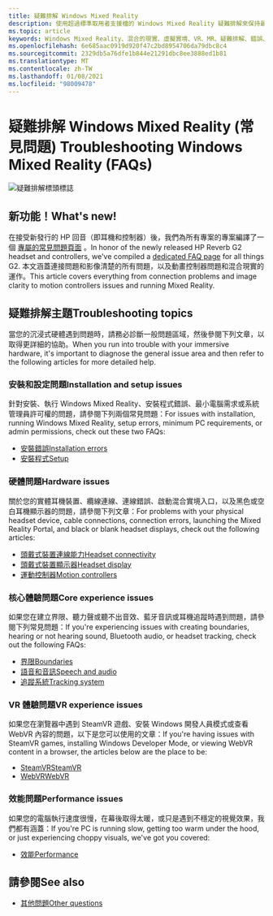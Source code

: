 ```yaml
---
title: 疑難排解 Windows Mixed Reality
description: 使用超過標準取用者支援檔的 Windows Mixed Reality 疑難排解來保持最新狀態。
ms.topic: article
keywords: Windows Mixed Reality、混合的現實、虛擬實境、VR、MR、疑難排解、錯誤、協助、支援
ms.openlocfilehash: 6e685aac0919d920f47c2bd8954706da79dbc8c4
ms.sourcegitcommit: 2329db5a76dfe1b844e21291dbc8ee3888ed1b81
ms.translationtype: MT
ms.contentlocale: zh-TW
ms.lasthandoff: 01/08/2021
ms.locfileid: "98009478"
---
```

# <a name="troubleshooting-windows-mixed-reality-faqs"></a><span data-ttu-id="b8b9f-104">疑難排解 Windows Mixed Reality (常見問題) </span><span class="sxs-lookup"><span data-stu-id="b8b9f-104">Troubleshooting Windows Mixed Reality (FAQs)</span></span>

![疑難排解標頭標誌](images/1050px-Mixedrealityportal.png)

## <a name="whats-new"></a><span data-ttu-id="b8b9f-106">新功能！</span><span class="sxs-lookup"><span data-stu-id="b8b9f-106">What's new!</span></span>

<span data-ttu-id="b8b9f-107">在接受新發行的 HP 回音（即耳機和控制器）後，我們為所有專案的專案編譯了一個 [專屬的常見問題頁面](reverbG2-faq.md) 。</span><span class="sxs-lookup"><span data-stu-id="b8b9f-107">In honor of the newly released HP Reverb G2 headset and controllers, we've compiled a [dedicated FAQ page](reverbG2-faq.md) for all things G2.</span></span> <span data-ttu-id="b8b9f-108">本文涵蓋連接問題和影像清楚的所有問題，以及動畫控制器問題和混合現實的運作。</span><span class="sxs-lookup"><span data-stu-id="b8b9f-108">This article covers everything from connection problems and image clarity to motion controllers issues and running Mixed Reality.</span></span>

## <a name="troubleshooting-topics"></a><span data-ttu-id="b8b9f-109">疑難排解主題</span><span class="sxs-lookup"><span data-stu-id="b8b9f-109">Troubleshooting topics</span></span>

<span data-ttu-id="b8b9f-110">當您的沉浸式硬體遇到問題時，請務必診斷一般問題區域，然後參閱下列文章，以取得更詳細的協助。</span><span class="sxs-lookup"><span data-stu-id="b8b9f-110">When you run into trouble with your immersive hardware, it's important to diagnose the general issue area and then refer to the following articles for more detailed help.</span></span> 

### <a name="installation-and-setup-issues"></a><span data-ttu-id="b8b9f-111">安裝和設定問題</span><span class="sxs-lookup"><span data-stu-id="b8b9f-111">Installation and setup issues</span></span>

<span data-ttu-id="b8b9f-112">針對安裝、執行 Windows Mixed Reality、安裝程式錯誤、最小電腦需求或系統管理員許可權的問題，請參閱下列兩個常見問題：</span><span class="sxs-lookup"><span data-stu-id="b8b9f-112">For issues with installation, running Windows Mixed Reality, setup errors, minimum PC requirements, or admin permissions, check out these two FAQs:</span></span>

- [<span data-ttu-id="b8b9f-113">安裝錯誤</span><span class="sxs-lookup"><span data-stu-id="b8b9f-113">Installation errors</span></span>](installation_errors.md)
- [<span data-ttu-id="b8b9f-114">安裝程式</span><span class="sxs-lookup"><span data-stu-id="b8b9f-114">Setup</span></span>](wmr-setup-faq.md)

### <a name="hardware-issues"></a><span data-ttu-id="b8b9f-115">硬體問題</span><span class="sxs-lookup"><span data-stu-id="b8b9f-115">Hardware issues</span></span>

<span data-ttu-id="b8b9f-116">關於您的實體耳機裝置、纜線連線、連線錯誤、啟動混合實境入口，以及黑色或空白耳機顯示器的問題，請參閱下列文章：</span><span class="sxs-lookup"><span data-stu-id="b8b9f-116">For problems with your physical headset device, cable connections, connection errors, launching the Mixed Reality Portal, and black or blank headset displays, check out the following articles:</span></span>

- [<span data-ttu-id="b8b9f-117">頭戴式裝置連線能力</span><span class="sxs-lookup"><span data-stu-id="b8b9f-117">Headset connectivity</span></span>](headset-connectivity.md)
- [<span data-ttu-id="b8b9f-118">頭戴式裝置顯示器</span><span class="sxs-lookup"><span data-stu-id="b8b9f-118">Headset display</span></span>](headset-display.md)
- [<span data-ttu-id="b8b9f-119">運動控制器</span><span class="sxs-lookup"><span data-stu-id="b8b9f-119">Motion controllers</span></span>](motion-controller-problems.md)

### <a name="core-experience-issues"></a><span data-ttu-id="b8b9f-120">核心體驗問題</span><span class="sxs-lookup"><span data-stu-id="b8b9f-120">Core experience issues</span></span>

<span data-ttu-id="b8b9f-121">如果您在建立界限、聽力聲或聽不出音效、藍牙音訊或耳機追蹤時遇到問題，請參閱下列常見問題：</span><span class="sxs-lookup"><span data-stu-id="b8b9f-121">If you're experiencing issues with creating boundaries, hearing or not hearing sound, Bluetooth audio, or headset tracking, check out the following FAQs:</span></span>

- [<span data-ttu-id="b8b9f-122">界限</span><span class="sxs-lookup"><span data-stu-id="b8b9f-122">Boundaries</span></span>](boundary-questions.md)
- [<span data-ttu-id="b8b9f-123">語音和音訊</span><span class="sxs-lookup"><span data-stu-id="b8b9f-123">Speech and audio</span></span>](speech-and-audio.md)
- [<span data-ttu-id="b8b9f-124">追蹤系統</span><span class="sxs-lookup"><span data-stu-id="b8b9f-124">Tracking system</span></span>](tracking.md)

### <a name="vr-experience-issues"></a><span data-ttu-id="b8b9f-125">VR 體驗問題</span><span class="sxs-lookup"><span data-stu-id="b8b9f-125">VR experience issues</span></span>

<span data-ttu-id="b8b9f-126">如果您在瀏覽器中遇到 SteamVR 遊戲、安裝 Windows 開發人員模式或查看 WebVR 內容的問題，以下是您可以使用的文章：</span><span class="sxs-lookup"><span data-stu-id="b8b9f-126">If you're having issues with SteamVR games, installing Windows Developer Mode, or viewing WebVR content in a browser, the articles below are the place to be:</span></span>

- [<span data-ttu-id="b8b9f-127">SteamVR</span><span class="sxs-lookup"><span data-stu-id="b8b9f-127">SteamVR</span></span>](steamvr-questions.md)
- [<span data-ttu-id="b8b9f-128">WebVR</span><span class="sxs-lookup"><span data-stu-id="b8b9f-128">WebVR</span></span>](webvr-questions.md)

### <a name="performance-issues"></a><span data-ttu-id="b8b9f-129">效能問題</span><span class="sxs-lookup"><span data-stu-id="b8b9f-129">Performance issues</span></span> 

<span data-ttu-id="b8b9f-130">如果您的電腦執行速度很慢，在幕後取得太暖，或只是遇到不穩定的視覺效果，我們都有涵蓋：</span><span class="sxs-lookup"><span data-stu-id="b8b9f-130">If you're PC is running slow, getting too warm under the hood, or just experiencing choppy visuals, we've got you covered:</span></span>

- [<span data-ttu-id="b8b9f-131">效能</span><span class="sxs-lookup"><span data-stu-id="b8b9f-131">Performance</span></span>](performance-questions.md)

## <a name="see-also"></a><span data-ttu-id="b8b9f-132">請參閱</span><span class="sxs-lookup"><span data-stu-id="b8b9f-132">See also</span></span>
- [<span data-ttu-id="b8b9f-133">其他問題</span><span class="sxs-lookup"><span data-stu-id="b8b9f-133">Other questions</span></span>](other-questions.md)
